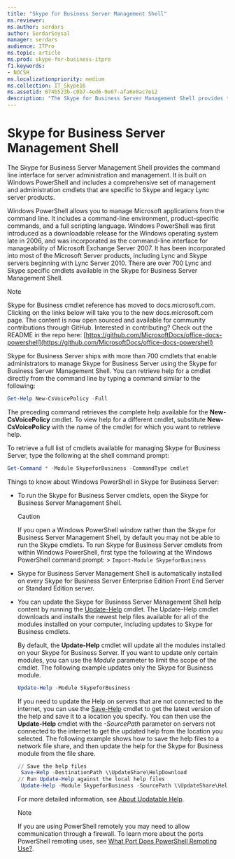 ```yaml
---
title: "Skype for Business Server Management Shell"
ms.reviewer: 
ms.author: serdars
author: SerdarSoysal
manager: serdars
audience: ITPro
ms.topic: article
ms.prod: skype-for-business-itpro
f1.keywords:
- NOCSH
ms.localizationpriority: medium
ms.collection: IT_Skype16
ms.assetid: 674b523b-c0b7-4ed6-9e67-afa6e8ac7e12
description: "The Skype for Business Server Management Shell provides the command line interface for server administration and management. It is built on Windows PowerShell and includes a comprehensive set of management and administration cmdlets that are specific to Skype and legacy Lync server products."
---
```


# Skype for Business Server Management Shell
 
The Skype for Business Server Management Shell provides the command line interface for server administration and management. It is built on Windows PowerShell and includes a comprehensive set of management and administration cmdlets that are specific to Skype and legacy Lync server products.
  
Windows PowerShell allows you to manage Microsoft applications from the command line. It includes a command-line environment, product-specific commands, and a full scripting language. Windows PowerShell was first introduced as a downloadable release for the Windows operating system late in 2006, and was incorporated as the command-line interface for manageability of Microsoft Exchange Server 2007. It has been incorporated into most of the Microsoft Server products, including Lync and Skype servers beginning with Lync Server 2010. There are over 700 Lync and Skype specific cmdlets available in the Skype for Business Server Management Shell.
  
> [!NOTE]
> Skype for Business cmdlet reference has moved to docs.microsoft.com. Clicking on the links below will take you to the new docs.microsoft.com page. The content is now open sourced and available for community contributions through GitHub. Interested in contributing? Check out the README in the repo here: [https://github.com/MicrosoftDocs/office-docs-powershell](https://github.com/MicrosoftDocs/office-docs-powershell)
  
Skype for Business Server ships with more than 700 cmdlets that enable administrators to manage Skype for Business Server using the Skype for Business Server Management Shell. You can retrieve help for a cmdlet directly from the command line by typing a command similar to the following:
  
```PowerShell
Get-Help New-CsVoicePolicy -Full
```

The preceding command retrieves the complete help available for the **New-CsVoicePolicy** cmdlet. To view help for a different cmdlet, substitute **New-CsVoicePolicy** with the name of the cmdlet for which you want to retrieve help.
  
To retrieve a full list of cmdlets available for managing Skype for Business Server, type the following at the shell command prompt: 
  
```PowerShell
Get-Command * -Module SkypeforBusiness -CommandType cmdlet
```



Things to know about Windows PowerShell in Skype for Business Server:
  
- To run the Skype for Business Server cmdlets, open the Skype for Business Server Management Shell.
    
    > [!CAUTION]
    > If you open a Windows PowerShell window rather than the Skype for Business Server Management Shell, by default you may not be able to run the Skype cmdlets. To run Skype for Business Server cmdlets from within Windows PowerShell, first type the following at the Windows PowerShell command prompt: >  `Import-Module SkypeforBusiness`
  
- Skype for Business Server Management Shell is automatically installed on every Skype for Business Server Enterprise Edition Front End Server or Standard Edition server.
    
- You can update the Skype for Business Server Management Shell help content by running the [Update-Help](/powershell/module/microsoft.powershell.core/update-help) cmdlet. The Update-Help cmdlet downloads and installs the newest help files available for all of the modules installed on your computer, including updates to Skype for Business cmdlets.
    
    By default, the **Update-Help** cmdlet will update all the modules installed on your Skype for Business Server. If you want to update only certain modules, you can use the _Module_ parameter to limit the scope of the cmdlet. The following example updates only the Skype for Business module.
    
  ```PowerShell
  Update-Help -Module SkypeforBusiness
  ```

    If you need to update the Help on servers that are not connected to the internet, you can use the [Save-Help](/powershell/module/microsoft.powershell.core/save-help) cmdlet to get the latest version of the help and save it to a location you specify. You can then use the **Update-Help** cmdlet with the _-SourcePath_ parameter on servers not connected to the internet to get the updated help from the location you selected. The following example shows how to save the help files to a network file share, and then update the help for the Skype for Business module from the file share.
    
  ```PowerShell
  // Save the help files
   Save-Help -DestinationPath \\UpdateShare\HelpDownload
  // Run Update-Help against the local help files
   Update-Help -Module SkypeforBusiness -SourcePath \\UpdateShare\HelpDownload
  ```

    For more detailed information, see [About Updatable Help](/powershell/module/microsoft.powershell.core/about/about_updatable_help).
    
    > [!NOTE]
    > If you are using PowerShell remotely you may need to allow communication through a firewall. To learn more about the ports PowerShell remoting uses, see [What Port Does PowerShell Remoting Use?](/archive/blogs/christwe/what-port-does-powershell-remoting-use).
